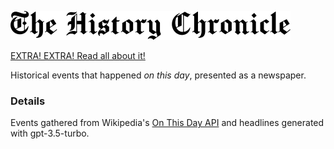 [![The History Chronicle](public/images/header.png)](https://pedrosbmartins.github.io/history-chronicle/)

[EXTRA! EXTRA! Read all about it!](https://pedrosbmartins.github.io/history-chronicle/)

Historical events that happened _on this day_, presented as a newspaper.

### Details

Events gathered from Wikipedia's [On This Day API](https://api.wikimedia.org/wiki/Feed_API/Reference/On_this_day) and headlines generated with gpt-3.5-turbo.
